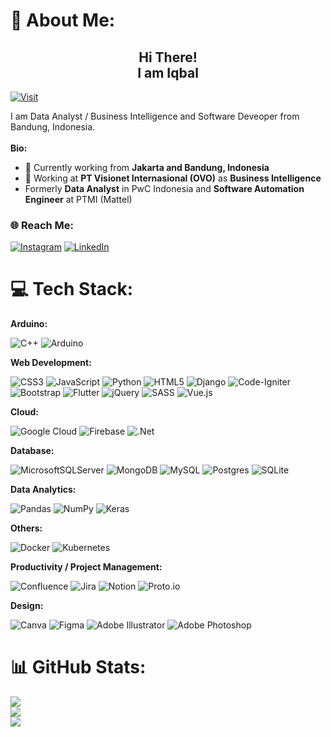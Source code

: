 # 💫 About Me:
## <center> Hi There! <br> I am <b>Iqbal</b></center>


[![Visit](https://visitcount.itsvg.in/api?id=iqyoe&icon=0&color=1)](https://visitcount.itsvg.in)

I am Data Analyst / Business Intelligence and Software Deveoper from Bandung, Indonesia.<br/><br/>
<b>Bio:</b><br/>
- 📍 Currently working from <b>Jakarta and Bandung, Indonesia </b>
- 💼 Working at <b>PT Visionet Internasional (OVO)</b> as <b>Business Intelligence</b>
- Formerly <b>Data Analyst</b> in PwC Indonesia and <b>Software Automation Engineer</b> at PTMI (Mattel)

### <b> 🌐 Reach Me: </b>

[![Instagram](https://img.shields.io/badge/Instagram-%23E4405F.svg?logo=Instagram&logoColor=white)](https://instagram.com/ikyu.labqi) [![LinkedIn](https://img.shields.io/badge/LinkedIn-%230077B5.svg?logo=linkedin&logoColor=white)](https://linkedin.com/in/iqballukman) 

# 💻 Tech Stack:

<b>Arduino:</b>

 ![C++](https://img.shields.io/badge/c++-%2300599C.svg?style=flat-square&logo=c%2B%2B&logoColor=white)  ![Arduino](https://img.shields.io/badge/-Arduino-00979D?style=flat-square&logo=Arduino&logoColor=white)
<br/>

<b>Web Development:</b>

![CSS3](https://img.shields.io/badge/css3-%231572B6.svg?style=flat-square&logo=css3&logoColor=white) ![JavaScript](https://img.shields.io/badge/javascript-%23323330.svg?style=flat-square&logo=javascript&logoColor=%23F7DF1E) ![Python](https://img.shields.io/badge/python-3670A0?style=flat-square&logo=python&logoColor=ffdd54) ![HTML5](https://img.shields.io/badge/html5-%23E34F26.svg?style=flat-square&logo=html5&logoColor=white) ![Django](https://img.shields.io/badge/django-%23092E20.svg?style=flat-square&logo=django&logoColor=white) ![Code-Igniter](https://img.shields.io/badge/CodeIgniter-%23EF4223.svg?style=flat-square&logo=codeIgniter&logoColor=white) ![Bootstrap](https://img.shields.io/badge/bootstrap-%23563D7C.svg?style=flat-square&logo=bootstrap&logoColor=white)  ![Flutter](https://img.shields.io/badge/Flutter-%2302569B.svg?style=flat-square&logo=Flutter&logoColor=white) ![jQuery](https://img.shields.io/badge/jquery-%230769AD.svg?style=flat-square&logo=jquery&logoColor=white) ![SASS](https://img.shields.io/badge/SASS-hotpink.svg?style=flat-square&logo=SASS&logoColor=white) ![Vue.js](https://img.shields.io/badge/vuejs-%2335495e.svg?style=flat-square&logo=vuedotjs&logoColor=%234FC08D) 
<br/>

<b>Cloud:</b>

![Google Cloud](https://img.shields.io/badge/Google%20Cloud-%234285F4.svg?style=flat-square&logo=google-cloud&logoColor=white) ![Firebase](https://img.shields.io/badge/firebase-%23039BE5.svg?style=flat-square&logo=firebase) ![.Net](https://img.shields.io/badge/.NET-5C2D91?style=flat-square&logo=.net&logoColor=white) 
<br/>

<b>Database: </b>

![MicrosoftSQLServer](https://img.shields.io/badge/Microsoft%20SQL%20Sever-CC2927?style=flat-square&logo=microsoft%20sql%20server&logoColor=white) ![MongoDB](https://img.shields.io/badge/MongoDB-%234ea94b.svg?style=flat-square&logo=mongodb&logoColor=white) ![MySQL](https://img.shields.io/badge/mysql-%2300f.svg?style=flat-square&logo=mysql&logoColor=white) ![Postgres](https://img.shields.io/badge/postgres-%23316192.svg?style=flat-square&logo=postgresql&logoColor=white) ![SQLite](https://img.shields.io/badge/sqlite-%2307405e.svg?style=flat-square&logo=sqlite&logoColor=white) 
<br/>

<b>Data Analytics:</b>

![Pandas](https://img.shields.io/badge/pandas-%23150458.svg?style=flat-square&logo=pandas&logoColor=white) ![NumPy](https://img.shields.io/badge/numpy-%23013243.svg?style=flat-square&logo=numpy&logoColor=white) ![Keras](https://img.shields.io/badge/Keras-%23D00000.svg?style=flat-square&logo=Keras&logoColor=white) 
<br/>

<b>Others: </b>

![Docker](https://img.shields.io/badge/docker-%230db7ed.svg?style=flat-square&logo=docker&logoColor=white) ![Kubernetes](https://img.shields.io/badge/kubernetes-%23326ce5.svg?style=flat-square&logo=kubernetes&logoColor=white) 

<b>Productivity / Project Management: </b>

![Confluence](https://img.shields.io/badge/confluence-%23172BF4.svg?style=flat-square&logo=confluence&logoColor=white) ![Jira](https://img.shields.io/badge/jira-%230A0FFF.svg?style=flat-square&logo=jira&logoColor=white) ![Notion](https://img.shields.io/badge/Notion-%23000000.svg?style=flat-square&logo=notion&logoColor=white) ![Proto.io](https://img.shields.io/badge/Proto.io-161637?style=flat-square&logo=proto.io&logoColor=00e5ff)

<b> Design: </b>

![Canva](https://img.shields.io/badge/Canva-%2300C4CC.svg?style=flat-square&logo=Canva&logoColor=white) 	![Figma](https://img.shields.io/badge/figma-%23F24E1E.svg?style=flat-square&logo=figma&logoColor=white) ![Adobe Illustrator](https://img.shields.io/badge/adobeillustrator-%23FF9A00.svg?style=flat-square&logo=adobeillustrator&logoColor=white) ![Adobe Photoshop](https://img.shields.io/badge/adobephotoshop-%2331A8FF.svg?style=flat-square&logo=adobephotoshop&logoColor=white) 
# 📊 GitHub Stats:
![](https://github-readme-stats.vercel.app/api?username=iqyoe&theme=synthwave&hide_border=false&include_all_commits=false&count_private=false)<br/>
![](https://github-readme-streak-stats.herokuapp.com/?user=iqyoe&theme=synthwave&hide_border=false)<br/>
![](https://github-readme-stats.vercel.app/api/top-langs/?username=iqyoe&theme=synthwave&hide_border=false&include_all_commits=false&count_private=false&layout=compact)


<!-- Proudly created with GPRM ( https://gprm.itsvg.in ) -->